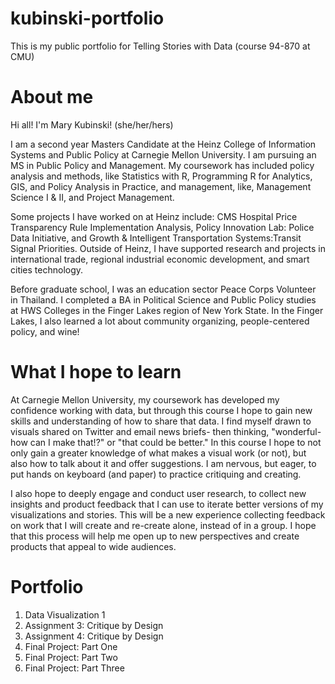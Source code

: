 # kubinski-portfolio
This is my public portfolio for Telling Stories with Data (course 94-870 at CMU) 

# About me
Hi all! I'm Mary Kubinski! (she/her/hers)

I am a second year Masters Candidate at the Heinz College of Information Systems and Public Policy at Carnegie Mellon University. I am pursuing an MS in Public Policy and Management. My coursework has included policy analysis and methods, like Statistics with R, Programming R for Analytics, GIS, and Policy Analysis in Practice, and management, like, Management Science I & II, and Project Management. 

Some projects I have worked on at Heinz include: CMS Hospital Price Transparency Rule Implementation Analysis, Policy Innovation Lab: Police Data Initiative, and Growth & Intelligent Transportation Systems:Transit Signal Priorities. Outside of Heinz, I have supported research and projects in international trade, regional industrial economic development, and smart cities technology. 

Before graduate school, I was an education sector Peace Corps Volunteer in Thailand. I completed a BA in Political Science and Public Policy studies at HWS Colleges in the Finger Lakes region of New York State. In the Finger Lakes, I also learned a lot about community organizing, people-centered policy, and wine! 

# What I hope to learn
At Carnegie Mellon University, my coursework has developed my confidence working with data, but through this course I hope to gain new skills and understanding of how to share that data. I find myself drawn to visuals shared on Twitter and email news briefs- then thinking, "wonderful- how can I make that!?" or "that could be better." In this course I hope to not only gain a greater knowledge of what makes a visual work (or not), but also how to talk about it and offer suggestions. I am nervous, but eager, to put hands on keyboard (and paper) to practice critiquing and creating. 

I also hope to deeply engage and conduct user research, to collect new insights and product feedback that I can use to iterate better versions of my visualizations and stories. This will be a new experience collecting feedback on work that I will create and re-create alone, instead of in a group. I hope that this process will help me open up to new perspectives and create products that appeal to wide audiences. 


# Portfolio
1. Data Visualization 1
2. Assignment 3: Critique by Design
3. Assignment 4: Critique by Design
4. Final Project: Part One
5. Final Project: Part Two
6. Final Project: Part Three
